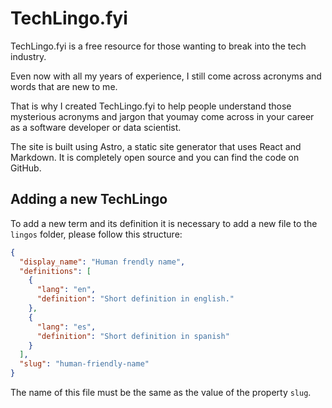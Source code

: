 TechLingo.fyi
=============

TechLingo.fyi is a free resource for those wanting to break into the tech industry.

Even now with all my years of experience, I still come across acronyms and words that are new to me.

That is why I created TechLingo.fyi to help people understand those mysterious acronyms and jargon that youmay come across in your career as a software developer or data scientist.

The site is built using Astro, a static site generator that uses React and Markdown. It is completely open source and you can find the code on GitHub.

## Adding a new TechLingo

To add a new term and its definition it is necessary to add a new file to the `lingos` folder, please follow this structure:

```json
{
  "display_name": "Human frendly name",
  "definitions": [
    {
      "lang": "en",
      "definition": "Short definition in english."
    },
    {
      "lang": "es",
      "definition": "Short definition in spanish"
    }
  ],
  "slug": "human-friendly-name"
}
```

The name of this file must be the same as the value of the property `slug`.
